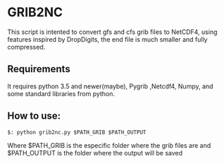 # GRIB2NC

This script is intented to convert gfs and cfs grib files to NetCDF4,
using features inspired by DropDigits, the end file is much smaller and 
fully compressed.

## Requirements

It requires python 3.5 and newer(maybe), Pygrib ,Netcdf4, Numpy, and some standard libraries from python. 

## How to use:
`$: python grib2nc.py $PATH_GRIB $PATH_OUTPUT`

Where 
 $PATH_GRIB is the especific folder where the grib files are and 
 $PATH_OUTPUT is the folder where the output will be saved
